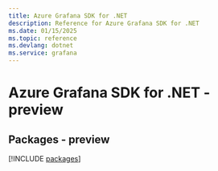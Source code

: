 ```yaml
---
title: Azure Grafana SDK for .NET
description: Reference for Azure Grafana SDK for .NET
ms.date: 01/15/2025
ms.topic: reference
ms.devlang: dotnet
ms.service: grafana
---
```

# Azure Grafana SDK for .NET - preview
## Packages - preview
[!INCLUDE [packages](grafana-index.md)]